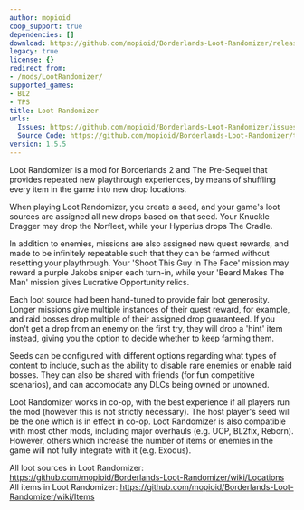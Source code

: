```yaml
---
author: mopioid
coop_support: true
dependencies: []
download: https://github.com/mopioid/Borderlands-Loot-Randomizer/releases
legacy: true
license: {}
redirect_from:
- /mods/LootRandomizer/
supported_games:
- BL2
- TPS
title: Loot Randomizer
urls:
  Issues: https://github.com/mopioid/Borderlands-Loot-Randomizer/issues
  Source Code: https://github.com/mopioid/Borderlands-Loot-Randomizer/tree/main
version: 1.5.5
---
```

Loot Randomizer is a mod for Borderlands 2 and The Pre-Sequel that provides repeated new playthrough experiences, by means of shuffling every item in the game into new drop locations.

When playing Loot Randomizer, you create a seed, and your game's loot sources are assigned all new drops based on that seed. Your Knuckle Dragger may drop the Norfleet, while your Hyperius drops The Cradle.

In addition to enemies, missions are also assigned new quest rewards, and made to be infinitely repeatable such that they can be farmed without resetting your playthrough. Your 'Shoot This Guy In The Face' mission may reward a purple Jakobs sniper each turn-in, while your 'Beard Makes The Man' mission gives Lucrative Opportunity relics.

Each loot source had been hand-tuned to provide fair loot generosity. Longer missions give multiple instances of their quest reward, for example, and raid bosses drop multiple of their assigned drop guaranteed. If you don't get a drop from an enemy on the first try, they will drop a 'hint' item instead, giving you the option to decide whether to keep farming them.

Seeds can be configured with different options regarding what types of content to include, such as the ability to disable rare enemies or enable raid bosses. They can also be shared with friends (for fun competitive scenarios), and can accomodate any DLCs being owned or unowned.

Loot Randomizer works in co-op, with the best experience if all players run the mod (however this is not strictly necessary). The host player's seed will be the one which is in effect in co-op. Loot Randomizer is also compatible with most other mods, including major overhauls (e.g. UCP, BL2fix, Reborn). However, others which increase the number of items or enemies in the game will not fully integrate with it (e.g. Exodus).

All loot sources in Loot Randomizer:
https://github.com/mopioid/Borderlands-Loot-Randomizer/wiki/Locations
All items in Loot Randomizer:
https://github.com/mopioid/Borderlands-Loot-Randomizer/wiki/Items
